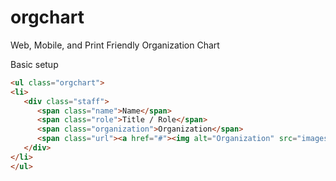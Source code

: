 orgchart
========

Web, Mobile, and Print Friendly Organization Chart

Basic setup
```html
<ul class="orgchart">
<li>
   <div class="staff">
      <span class="name">Name</span>
	  <span class="role">Title / Role</span>
	  <span class="organization">Organization</span>
	  <span class="url"><a href="#"><img alt="Organization" src="images/page_fold.gif"></a></span>
   </div>
</li>
</ul>
```